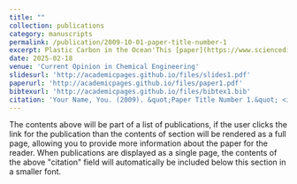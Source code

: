 ```yaml
---
title: ""
collection: publications
category: manuscripts
permalink: /publication/2009-10-01-paper-title-number-1
excerpt: Plastic Carbon in the Ocean'This [paper](https://www.sciencedirect.com/science/article/abs/pii/S2211339825000127) synthesizes recent evidence about this new form of plastic carbon in the ocean by addressing it as three components: particulate organic carbon of plastic (pPOC), dissolved organic carbon leaching from plastic (pDOC), and biogenic organic carbon of plastic-attached biofilm (pBOC). '
date: 2025-02-18
venue: 'Current Opinion in Chemical Engineering'
slidesurl: 'http://academicpages.github.io/files/slides1.pdf'
paperurl: 'http://academicpages.github.io/files/paper1.pdf'
bibtexurl: 'http://academicpages.github.io/files/bibtex1.bib'
citation: 'Your Name, You. (2009). &quot;Paper Title Number 1.&quot; <i>Journal 1</i>. 1(1).'
---
```

The contents above will be part of a list of publications, if the user clicks the link for the publication than the contents of section will be rendered as a full page, allowing you to provide more information about the paper for the reader. When publications are displayed as a single page, the contents of the above "citation" field will automatically be included below this section in a smaller font.

